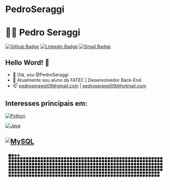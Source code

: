 # PedroSeraggi


<!---
PedroSeraggi/PedroSeraggi is a ✨ special ✨ repository because its `README.md` (this file) appears on your GitHub profile.
You can click the Preview link to take a look at your changes.
--->
# :man_technologist: Pedro Seraggi

[![Github Badge](https://img.shields.io/badge/-Github-000?style=flat-square&logo=Github&logoColor=white&link=https://github.com/MarinaAraujoMaciel)](https://github.com/PedroSeraggi)
[![Linkedin Badge](https://img.shields.io/badge/-LinkedIn-blue?style=flat-square&logo=Linkedin&logoColor=white&link=)](https://www.linkedin.com/in/pedro-seraggi-5b7491163/)
[![Gmail Badge](https://img.shields.io/badge/-Gmail-c14438?style=flat-square&logo=Gmail&logoColor=white&link=mailto:pedroseraggi09@gmail.com)](mailto:pedroseraggi09@gmail.com)


## Hello Word! 👋

- 👋 Olá, sou @PedroSeraggi
- 🌱 Atualmente sou aluno da FATEC | Desenvolvedor Back-End
- 📫 pedroseraggi09@gmail.com | pedroseraggi09@hotmail.com


## Interesses principais em:

[![Python](https://img.shields.io/badge/-Python-Yellow?style=flat-square&logo=Python&logoColor=White&link=https://github.com/MarinaAraujoMaciel/)](https://github.com/Pedroseraggi/)

[![Java](https://img.shields.io/badge/-Java-Red?style=flat-square&logo=Java&logoColor=White&link=https://github.com/MarinaAraujoMaciel/)](https://github.com/PedroSeraggi/)

[![MySQL](https://img.shields.io/badge/-MySQL-4479A1?style=flat-square&logo=MySQL&logoColor=White&link=https://github.com/MarinaAraujoMaciel/)](https://github.com/PedroSeraggi/)
---




 ![Snake animation](https://github.com/PedroSeraggi/PedroSeraggi/blob/main/imagem/snake.svg)

